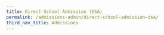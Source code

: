 ```yaml
---
title: Direct School Admission (DSA)
permalink: /admissions-admin/direct-school-admission-dsa/
third_nav_title: Admissions
---
```

